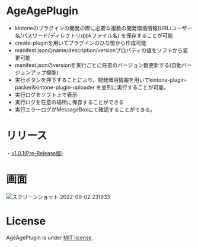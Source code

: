# AgeAgePlugin

- kintoneのプラグインの開発の際に必要な複数の開発環境情報(URL/ユーザー名/パスワード/ディレクトリ/ppkファイル名)
  を保存することが可能
- create-pluginを用いてプラグインのひな型から作成可能
- manifest.jsonのname/description/versionプロパティの値をソフトから変更可能
- manifest.jsonのversionを実行ごとに任意のバージョン数更新する(自動バージョンアップ機能)
- 実行ボタンを押下することにより、開発環境情報を用いてkintone-plugin-packer&kintone-plugin-uploader
  を並列に実行することが可能。
- 実行ログをソフト上で表示
- 実行ログを任意の場所に保存することができる
- 実行エラーログがMessageBoxにて確認することができる。

# リリース

・[v1.0.1(Pre-Release版)](https://github.com/nishikawa-r/AgeAgePlugin/releases)

# 画面

![スクリーンショット 2022-09-02 231933](https://github.com/nishikawa-r/TestApplication/blob/main/View0905.png)

# License

AgeAgePlugin is under [MIT license](https://en.wikipedia.org/wiki/MIT_License).
